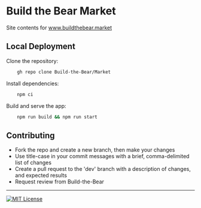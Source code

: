 
# Build the Bear Market
Site contents for www.buildthebear.market

## Local Deployment
Clone the repository:

```bash
    gh repo clone Build-the-Bear/Market
```

Install dependencies:

```bash
    npm ci
```

Build and serve the app:

```bash
    npm run build && npm run start
```

## Contributing

- Fork the repo and create a new branch, then make your changes
- Use title-case in your commit messages with a brief, comma-delimited list of changes
- Create a pull request to the 'dev' branch with a description of changes, and expected results
- Request review from Build-the-Bear

<hr>

[![MIT License](https://img.shields.io/badge/License-GNU%20General%20Public%20License%20v3.0-orange)](https://choosealicense.com/licenses/gpl-3.0/)
